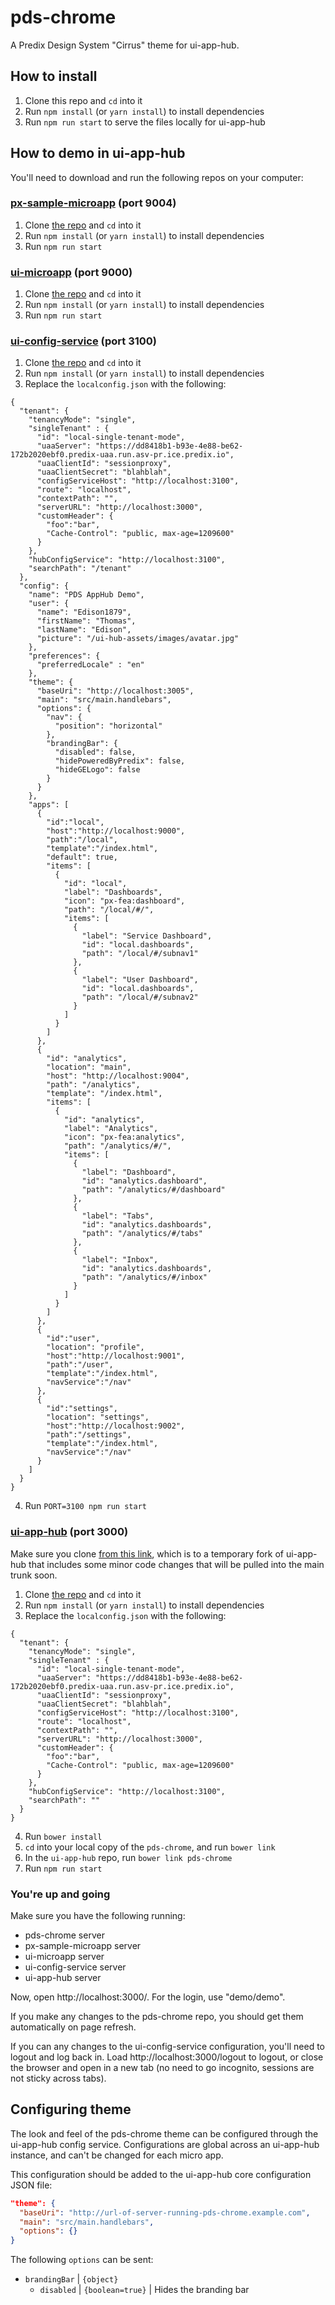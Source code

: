 # pds-chrome

A Predix Design System "Cirrus" theme for ui-app-hub.

## How to install

1. Clone this repo and `cd` into it
2. Run `npm install` (or `yarn install`) to install dependencies
3. Run `npm run start` to serve the files locally for ui-app-hub

## How to demo in ui-app-hub

You'll need to download and run the following repos on your computer:

### [px-sample-microapp](https://github.build.ge.com/212584602/px-sample-microapp) (port 9004)

1. Clone [the repo](https://github.build.ge.com/212584602/px-sample-microapp) and `cd` into it
2. Run `npm install` (or `yarn install`) to install dependencies
3. Run `npm run start`

### [ui-microapp](https://github.build.ge.com/hubs/ui-microapp) (port 9000)

1. Clone [the repo](https://github.build.ge.com/hubs/ui-microapp) and `cd` into it
2. Run `npm install` (or `yarn install`) to install dependencies
3. Run `npm run start`

### [ui-config-service](https://github.build.ge.com/hubs/ui-config-service) (port 3100)

1. Clone [the repo](https://github.build.ge.com/hubs/ui-config-service) and `cd` into it
2. Run `npm install` (or `yarn install`) to install dependencies
3. Replace the `localconfig.json` with the following:

```
{
  "tenant": {
    "tenancyMode": "single",
    "singleTenant" : {
      "id": "local-single-tenant-mode",
      "uaaServer": "https://dd8418b1-b93e-4e88-be62-172b2020ebf0.predix-uaa.run.asv-pr.ice.predix.io",
      "uaaClientId": "sessionproxy",
      "uaaClientSecret": "blahblah",
      "configServiceHost": "http://localhost:3100",
      "route": "localhost",
      "contextPath": "",
      "serverURL": "http://localhost:3000",
      "customHeader": {
        "foo":"bar",
        "Cache-Control": "public, max-age=1209600"
      }
    },
    "hubConfigService": "http://localhost:3100",
    "searchPath": "/tenant"
  },
  "config": {
    "name": "PDS AppHub Demo",
    "user": {
      "name": "Edison1879",
      "firstName": "Thomas",
      "lastName": "Edison",
      "picture": "/ui-hub-assets/images/avatar.jpg"
    },
    "preferences": {
      "preferredLocale" : "en"
    },
    "theme": {
      "baseUri": "http://localhost:3005",
      "main": "src/main.handlebars",
      "options": {
        "nav": {
          "position": "horizontal"
        },
        "brandingBar": {
          "disabled": false,
          "hidePoweredByPredix": false,
          "hideGELogo": false
        }
      }
    },
    "apps": [
      {
        "id":"local",
        "host":"http://localhost:9000",
        "path":"/local",
        "template":"/index.html",
        "default": true,
        "items": [
          {
            "id": "local",
            "label": "Dashboards",
            "icon": "px-fea:dashboard",
            "path": "/local/#/",
            "items": [
              {
                "label": "Service Dashboard",
                "id": "local.dashboards",
                "path": "/local/#/subnav1"
              },
              {
                "label": "User Dashboard",
                "id": "local.dashboards",
                "path": "/local/#/subnav2"
              }
            ]
          }
        ]
      },
      {
        "id": "analytics",
        "location": "main",
        "host": "http://localhost:9004",
        "path": "/analytics",
        "template": "/index.html",
        "items": [
          {
            "id": "analytics",
            "label": "Analytics",
            "icon": "px-fea:analytics",
            "path": "/analytics/#/",
            "items": [
              {
                "label": "Dashboard",
                "id": "analytics.dashboard",
                "path": "/analytics/#/dashboard"
              },
              {
                "label": "Tabs",
                "id": "analytics.dashboards",
                "path": "/analytics/#/tabs"
              },
              {
                "label": "Inbox",
                "id": "analytics.dashboards",
                "path": "/analytics/#/inbox"
              }
            ]
          }
        ]
      },
      {
        "id":"user",
        "location": "profile",
        "host":"http://localhost:9001",
        "path":"/user",
        "template":"/index.html",
        "navService":"/nav"
      },
      {
        "id":"settings",
        "location": "settings",
        "host":"http://localhost:9002",
        "path":"/settings",
        "template":"/index.html",
        "navService":"/nav"
      }
    ]
  }
}
```

4. Run `PORT=3100 npm run start`

### [ui-app-hub](https://github.build.ge.com/212584602/ui-app-hub) (port 3000)

Make sure you clone [from this link](https://github.build.ge.com/212584602/ui-app-hub), which is to a temporary fork of ui-app-hub that includes some minor code changes that will be pulled into the main trunk soon.

1. Clone [the repo](https://github.build.ge.com/212584602/ui-app-hub) and `cd` into it
2. Run `npm install` (or `yarn install`) to install dependencies
3. Replace the `localconfig.json` with the following:

```
{
  "tenant": {
    "tenancyMode": "single",
    "singleTenant" : {
      "id": "local-single-tenant-mode",
      "uaaServer": "https://dd8418b1-b93e-4e88-be62-172b2020ebf0.predix-uaa.run.asv-pr.ice.predix.io",
      "uaaClientId": "sessionproxy",
      "uaaClientSecret": "blahblah",
      "configServiceHost": "http://localhost:3100",
      "route": "localhost",
      "contextPath": "",
      "serverURL": "http://localhost:3000",
      "customHeader": {
        "foo":"bar",
        "Cache-Control": "public, max-age=1209600"
      }
    },
    "hubConfigService": "http://localhost:3100",
    "searchPath": ""
  }
}
```

4. Run `bower install`
5. `cd` into your local copy of the `pds-chrome`, and run `bower link`
6. In the `ui-app-hub` repo, run `bower link pds-chrome`
7. Run `npm run start`

### You're up and going

Make sure you have the following running:

* pds-chrome server
* px-sample-microapp server
* ui-microapp server
* ui-config-service server
* ui-app-hub server

Now, open http://localhost:3000/. For the login, use "demo/demo".

If you make any changes to the pds-chrome repo, you should get them automatically on page refresh.

If you can any changes to the ui-config-service configuration, you'll need to logout and log back in. Load http://localhost:3000/logout to logout, or close the browser and open in a new tab (no need to go incognito, sessions are not sticky across tabs).

## Configuring theme

The look and feel of the pds-chrome theme can be configured through the ui-app-hub config service. Configurations are global across an ui-app-hub instance, and can't be changed for each micro app.

This configuration should be added to the ui-app-hub core configuration JSON file:

```json
"theme": {
  "baseUri": "http://url-of-server-running-pds-chrome.example.com",
  "main": "src/main.handlebars",
  "options": {}
}
```

The following `options` can be sent:

* `brandingBar` | `{object}`
  * `disabled` | `{boolean=true}` | Hides the branding bar
